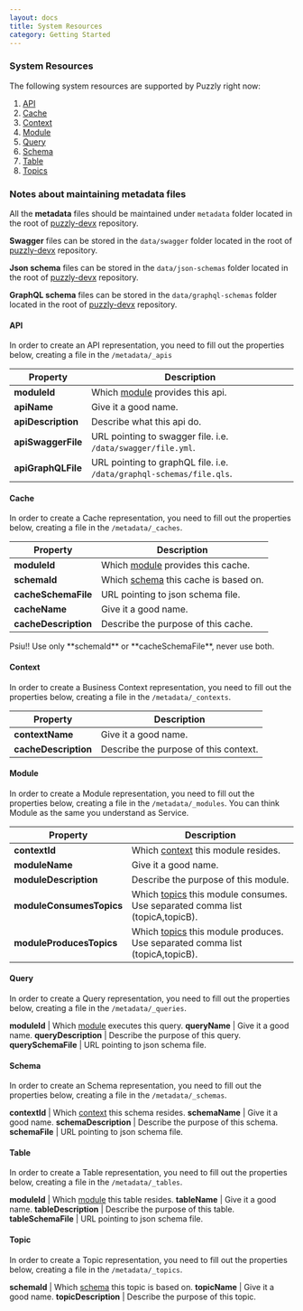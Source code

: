```yaml
---
layout: docs
title: System Resources
category: Getting Started
---
```


### System Resources
The following system resources are supported by Puzzly right now:

1. [API](#api)
2. [Cache](#cache)
3. [Context](#context)
4. [Module](#module)
5. [Query](#query)
6. [Schema](#schema)
7. [Table](#table)
8. [Topics](#topic)

### Notes about maintaining metadata files

All the __metadata__ files should be maintained under `metadata` folder located in the root of [puzzly-devx]({{site.puzzly-devx-repo}}) repository.

__Swagger__ files can be stored in the `data/swagger` folder located in the root of [puzzly-devx]({{site.puzzly-devx-repo}}) repository.

__Json schema__ files can be stored in the `data/json-schemas` folder located in the root of [puzzly-devx]({{site.puzzly-devx-repo}}) repository.

__GraphQL schema__ files can be stored in the `data/graphql-schemas` folder located in the root of [puzzly-devx]({{site.puzzly-devx-repo}}) repository.

#### API
In order to create an API representation, you need to fill out the properties below, creating a file in the `/metadata/_apis`

Property | Description
--- | ---
**moduleId** | Which [module](#module) provides this api.
**apiName** | Give it a good name.
**apiDescription** | Describe what this api do.
**apiSwaggerFile** | URL pointing to swagger file. i.e. `/data/swagger/file.yml`.
**apiGraphQLFile** | URL pointing to graphQL file. i.e. `/data/graphql-schemas/file.qls`.

#### Cache

In order to create a Cache representation, you need to fill out the properties below, creating a file in the `/metadata/_caches`. 

Property | Description
--- | ---
**moduleId** | Which [module](#module) provides this cache.
**schemaId** | Which [schema](#schema) this cache is based on.
**cacheSchemaFile** | URL pointing to json schema file.
**cacheName** | Give it a good name.
**cacheDescription** | Describe the purpose of this cache.

<div class="alert alert-primary">
    <span class="badge badge-secondary">Psiu!!</span> Use only **schemaId** or **cacheSchemaFile**, never use both.
</div>

#### Context

In order to create a Business Context representation, you need to fill out the properties below, creating a file in the `/metadata/_contexts`. 

Property | Description
--- | ---
**contextName** | Give it a good name.
**cacheDescription** | Describe the purpose of this context.

#### Module

In order to create a Module representation, you need to fill out the properties below, creating a file in the `/metadata/_modules`. You can think Module as the same you understand as Service.

Property | Description
--- | ---
**contextId** | Which [context](#context) this module resides.
**moduleName** | Give it a good name.
**moduleDescription** | Describe the purpose of this module.
**moduleConsumesTopics** | Which [topics](#topic) this module consumes. Use separated comma list (topicA,topicB).
**moduleProducesTopics** | Which [topics](#topic) this module produces. Use separated comma list (topicA,topicB).

#### Query

In order to create a Query representation, you need to fill out the properties below, creating a file in the `/metadata/_queries`. 

**moduleId** | Which [module](#module) executes this query.
**queryName** | Give it a good name.
**queryDescription** | Describe the purpose of this query.
**querySchemaFile** | URL pointing to json schema file.

#### Schema

In order to create an Schema representation, you need to fill out the properties below, creating a file in the `/metadata/_schemas`. 

**contextId** | Which [context](#context) this schema resides.
**schemaName** | Give it a good name.
**schemaDescription** | Describe the purpose of this schema.
**schemaFile** | URL pointing to json schema file.

#### Table

In order to create a Table representation, you need to fill out the properties below, creating a file in the `/metadata/_tables`. 

**moduleId** | Which [module](#module) this table resides.
**tableName** | Give it a good name.
**tableDescription** | Describe the purpose of this table.
**tableSchemaFile** | URL pointing to json schema file.

#### Topic

In order to create a Topic representation, you need to fill out the properties below, creating a file in the `/metadata/_topics`. 

**schemaId** | Which [schema](#schema) this topic is based on.
**topicName** | Give it a good name.
**topicDescription** | Describe the purpose of this topic.
